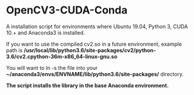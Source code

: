 # OpenCV3-CUDA-Conda
A installation script for environments where Ubuntu 19.04, Python 3, CUDA 10.+ and Anaconda3 is installed.

If you want to use the compiled cv2.so in a future environment, example path is **/usr/local/lib/python3.6/site-packages/cv2/python-3.6/cv2.cpython-36m-x86_64-linux-gnu.so**

You will want to ln -s the file into your
**~/anaconda3/envs/ENVNAME/lib/python3.6/site-packages/** directory.

__The script installs the library in the base Anaconda environment.__
